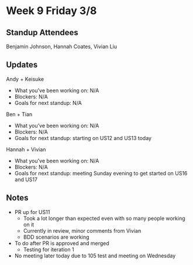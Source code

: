 # Week 9 Friday 3/8

## Standup Attendees
Benjamin Johnson, Hannah Coates, Vivian Liu

## Updates

Andy + Keisuke
- What you’ve been working on: N/A
- Blockers: N/A
- Goals for next standup: N/A

Ben + Tian
- What you’ve been working on: N/A
- Blockers: N/A
- Goals for next standup: starting on US12 and US13 today

Hannah + Vivian
- What you’ve been working on: N/A
- Blockers: N/A
- Goals for next standup: meeting Sunday evening to get started on US16 and US17

## Notes

- PR up for US11
  - Took a lot longer than expected even with so many people working on it
  - Currently in review, minor comments from Vivian
  - BDD scenarios are working
- To do after PR is approved and merged
  - Testing for iteration 1
- No meeting later today due to 105 test and meeting on Wednesday

